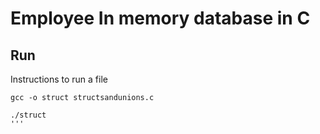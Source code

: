 # Employee In memory database in C

## Run

Instructions to run a file
```
gcc -o struct structsandunions.c

./struct
'''
